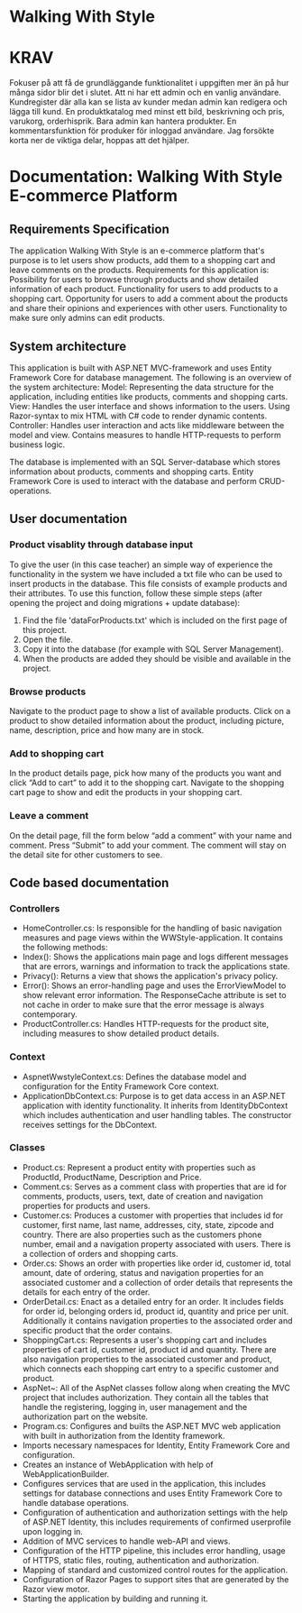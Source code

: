 # Walking With Style

# KRAV
Fokuser på att få de grundläggande funktionalitet i uppgiften mer än på hur många sidor blir det i slutet. 
Att ni har ett admin och en vanlig användare. Kundregister där alla kan se lista av kunder medan admin kan 
redigera och lägga till kund. En produktkatalog med minst ett bild, beskrivning och pris, varukorg, orderhisprik. 
Bara admin kan hantera produkter. En kommentarsfunktion för produker för inloggad användare. 
Jag forsökte korta ner de viktiga delar, hoppas att det hjälper.

# Documentation: Walking With Style E-commerce Platform

## Requirements Specification

The application Walking With Style is an e-commerce platform that's purpose is to let users show products, add them to a shopping cart and leave comments on the products. Requirements for this application is:
Possibility for users to browse through products and show detailed information of each product.
Functionality for users to add products to a shopping cart.
Opportunity for users to add a comment about the products and share their opinions and experiences with other users.
Functionality to make sure only admins can edit products.

## System architecture

This application is built with ASP.NET MVC-framework and uses Entity Framework Core for database management. The following is an overview of the system architecture:
Model: Representing the data structure for the application, including entities like products, comments and shopping carts. 
View: Handles the user interface and shows information to the users. Using Razor-syntax to mix HTML with C# code to render dynamic contents.
Controller: Handles user interaction and acts like middleware between the model and view. Contains measures to handle HTTP-requests to perform business logic.

The database is implemented with an SQL Server-database which stores information about products, comments and shopping carts. Entity Framework Core is used to interact with the database and perform CRUD-operations. 

## User documentation

### Product visablity through database input

To give the user (in this case teacher) an simple way of experience the functionality in the system we have included a txt file 
who can be used to insert products in the database. This file consists of example products and their attributes. To use this 
function, follow these simple steps (after opening the project and doing migrations + update database):
1. Find the file 'dataForProducts.txt' which is included on the first page of this project.
2. Open the file.
3. Copy it into the database (for example with SQL Server Management).
4. When the products are added they should be visible and available in the project.

### Browse products

Navigate to the product page to show a list of available products.
Click on a product to show detailed information about the product, including picture, name, description, price and how many are in stock.

### Add to shopping cart

In the product details page, pick how many of the products you want and click “Add to cart” to add it to the shopping cart.
Navigate to the shopping cart page to show and edit the products in your shopping cart.

### Leave a comment

On the detail page, fill the form below “add a comment” with your name and comment.
Press “Submit” to add your comment. The comment will stay on the detail site for other customers to see.

## Code based documentation

### Controllers

* HomeController.cs: Is responsible for the handling of basic navigation measures and page views within the WWStyle-application. It contains the following methods:
* Index(): Shows the applications main page and logs different messages that are errors, warnings and information to track the applications state.
* Privacy(): Returns a view that shows the application's privacy policy. 
* Error(): Shows an error-handling page and uses the ErrorViewModel to show relevant error information. The ResponseCache attribute is set to not cache in order to make sure that the error message is always contemporary.
* ProductController.cs: Handles HTTP-requests for the product site, including measures to show detailed product details.

### Context

* AspnetWwstyleContext.cs: Defines the database model and configuration for the Entity Framework Core context.
* ApplicationDbContext.cs: Purpose is to get data access in an ASP.NET application with identity functionality. It inherits from IdentityDbContext which includes authentication and user handling tables. The constructor receives settings for the DbContext.   

### Classes

* Product.cs: Represent a product entity with properties such as ProductId, ProductName, Description and Price.
* Comment.cs: Serves as a comment class with properties that are id for comments, products, users, text, date of creation and navigation properties for products and users.
* Customer.cs: Produces a customer with properties that includes id for customer, first name, last name, addresses, city, state, zipcode and country. There are also properties such as the customers phone number, email and a navigation property associated with users. There is a collection of orders and shopping carts. 
* Order.cs: Shows an order with properties like order id, customer id, total amount, date of ordering, status and navigation properties for an associated customer and a collection of order details that represents the details for each entry of the order.
* OrderDetail.cs: Enact as a detailed entry for an order. It includes fields for order id, belonging orders id, product id, quantity and price per unit. Additionally it contains navigation properties to the associated order and specific product that the order contains.
* ShoppingCart.cs: Represents a user's shopping cart and includes properties of cart id, customer id, product id and quantity. There are also navigation properties to the associated customer and product, which connects each shopping cart entry to a specific customer and product.
* AspNet~:  All of the AspNet classes follow along when creating the MVC project that includes authorization. They contain all the tables that handle the registering, logging in, user management and the authorization part on the website.
* Program.cs: Configures and builts the ASP.NET MVC web application with built in authorization from the Identity framework. 
* Imports necessary namespaces for Identity, Entity Framework Core and configuration.
* Creates an instance of WebApplication with help of WebApplicationBuilder.
* Configures services that are used in the application, this includes settings for database connections and uses Entity Framework Core to handle database operations.
* Configuration of authentication and authorization settings with the help of ASP.NET Identity, this includes requirements of confirmed userprofile upon logging in. 
* Addition of MVC services to handle web-API and views. 
* Configuration of the HTTP pipeline, this includes error handling, usage of HTTPS, static files, routing, authentication and authorization.
* Mapping of standard and customized control routes for the application. 
* Configuration of Razor Pages to support sites that are generated by the Razor view motor. 
* Starting the application by building and running it. 





